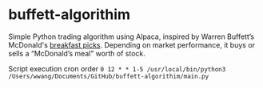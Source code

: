 # buffett-algorithim
Simple Python trading algorithm using Alpaca, inspired by Warren Buffett’s McDonald's [breakfast picks](https://finance.yahoo.com/news/warren-buffett-lets-stock-market-141523529.html). Depending on market performance, it buys or sells a “McDonald’s meal” worth of stock.

Script execution cron order ```0 12 * * 1-5 /usr/local/bin/python3 /Users/wwang/Documents/GitHub/buffett-algorithim/main.py```
